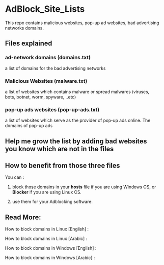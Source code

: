 # AdBlock_Site_Lists
This repo contains malicious websites, pop-up ad websites, bad advertising networks domains.

## Files explained

### ad-network domains (domains.txt)
a list of domains for the bad advertising networks

### Malicious Websites (malware.txt)
a list of websites which contains malware or spread malwares (viruses, bots, botnet, worm, spyware, ..etc)

### pop-up ads websites (pop-up-ads.txt)
a list of websites which serve as the provider of pop-up ads online. The domains of pop-up ads

## Help me grow the list by adding bad websites you know which are not in the files

## How to benefit from those three files

You can :

1. block those domains in your <b>hosts</b> file if you are using Windows OS, or <b>Blocker</b> if you are using Linux OS.

2. use them for your Adblocking software.

## Read More:

How to block domains in Linux [English] :

How to block domains in Linux [Arabic] :

How to block domains in Windows [English] :

How to block domains in Windows [Arabic] :
